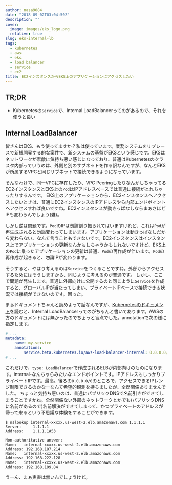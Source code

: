 ```yaml
---
author: nasa9084
date: "2018-09-02T03:04:50Z"
description: ""
cover:
  image: images/eks_logo.png
  relative: true
slug: eks-internal-lb
tags:
  - kubernetes
  - aws
  - eks
  - load balancer
  - service
  - ec2
title: EC2インスタンスからEKS上のアプリケーションにアクセスしたい
---
```



## TR;DR

* Kubernetesの`Service`で、Internal LoadBalancerってのがあるので、それを使うと良い

## Internal LoadBalancer

皆さんはEKS、もう使ってますか？私は使っています。業務システムをリプレースで新規開発する的な案件で、新システムの基盤がEKSという感じです。EKSはネットワークが素敵に気持ち悪い感じになっており、普通はKubernetesのクラスタ内部っていうのは、外側と別のサブネットを作る訳なんですが、なんとEKSが所属するVPCと同じサブネットで接続できるようになっています。

そんなわけで、同一VPCに存在したり、VPC PeeringしたりなんかしちゃってるEC2インスタンスとEKS上の`Pod`はIPアドレスベースでは普通に接続がとれちゃったりするんです。
EKS上のアプリケーションから、EC2インスタンスへアクセスしたいときは、普通にEC2インスタンスのIPアドレスやら内部エンドポイントへアクセスすれば良いですね。EC2インスタンスが動きっぱなしならまぁさほどIPも変わらんでしょう(雑)。

しかし逆は問題です。`Pod`のIPは勿論割り振られてはいますけれど、これは`Pod`が再生成されると勿論変わってしまいます。アプリケーションは動きっぱなしだから変わらない、なんて言うこともできないです。EC2インスタンスはインスタンス上でアプリケーションの更新なんかもしちゃうかもしれないですけど、EKS上の`Pod`に乗ったアプリケーションの更新は普通、`Pod`の再作成が伴います。`Pod`の再作成が起きると、勿論IPが変わります。

そうすると、やはり考えるのは`Service`をつくることですね。外部からアクセスするためにはそうしますから、同じように考えるのが普通です。
しかし、ここで問題が発生します。普通に外部向けに公開するのと同じように`Service`を作成すると、グローバルIPが当たってしまい、プライベートIPベースで接続できる状況では接続ができないのです。困った。

まぁドキュメントちゃんと読めよって話なんですが、[Kubernetesのドキュメント](https://kubernetes.io/docs/concepts/services-networking/service/)を読むと、Internal LoadBalancerってのがちゃんと書いてあります。AWSの方のドキュメントには無かったのでちょっと盲点でした。annotationで次の様に指定します。

``` yaml
# ...
metadata:
    name: my-service
    annotations:
        service.beta.kubernetes.io/aws-load-balancer-internal: 0.0.0.0/0
# ...
```

これだけで、`type: LoadBalancer`で作成されるELBが内部向けのものになります。internal-なんちゃらみたいなエンドポイントです。IPアドレスもしっかりプライベートIPです。最高。後ろの`0.0.0.0/0`のところで、アクセスできるIPレンジ制限できるのかなーなんて希望的観測を持ちましたが、全然関係ありませんでした。
ちょっと気持ち悪いのは、普通にパブリックDNSで名前引きができてしまうことですかね。全然関係ない外部のネットワークとかでも(パブリックDNSに名前があるので)名前解決ができてしまって、かつプライベートのアドレスが帰って来るという不思議な体験をすることができます。

``` shell
$ nslookup internal-xxxxx.us-west-2.elb.amazonaws.com 1.1.1.1
Server:		1.1.1.1
Address:	1.1.1.1#53

Non-authoritative answer:
Name:	internal-xxxxx.us-west-2.elb.amazonaws.com
Address: 192.168.187.214
Name:	internal-xxxxx.us-west-2.elb.amazonaws.com
Address: 192.168.222.128
Name:	internal-xxxxx.us-west-2.elb.amazonaws.com
Address: 192.168.109.84
```

うーん、まぁ実害は無いんでしょうけど。

